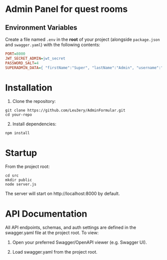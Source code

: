 # Admin Panel for quest rooms

## Environment Variables

Create a file named `.env` in the **root** of your project (alongside `package.json` and `swagger.yaml`) with the following contents:

```ini
PORT=8000
JWT_SECRET_ADMIN=jwt_secret
PASSWORD_SALT=4
SUPERADMIN_DATA={ "firstName":"Super", "lastName":"Admin", "username":"superadmin", "password":"superadmin", "isSuperAdmin":true}
```

# Installation

1. Clone the repository:

```
git clone https://github.com/Leu3ery/AdminFormular.git
cd your-repo
```

2. Install dependencies:

```
npm install
```

# Startup

From the project root:

```
cd src
mkdir public
node server.js
```

The server will start on http://localhost:8000 by default.

# API Documentation

All API endpoints, schemas, and auth settings are defined in the swagger.yaml file at the project root. To view:

1. Open your preferred Swagger/OpenAPI viewer (e.g. Swagger UI).

2. Load swagger.yaml from the project root.